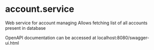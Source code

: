 # account.service
Web service for account managing
Allows fetching list of all accounts present in database

OpenAPI documentation can be accessed at localhost:8080/swagger-ui.html
